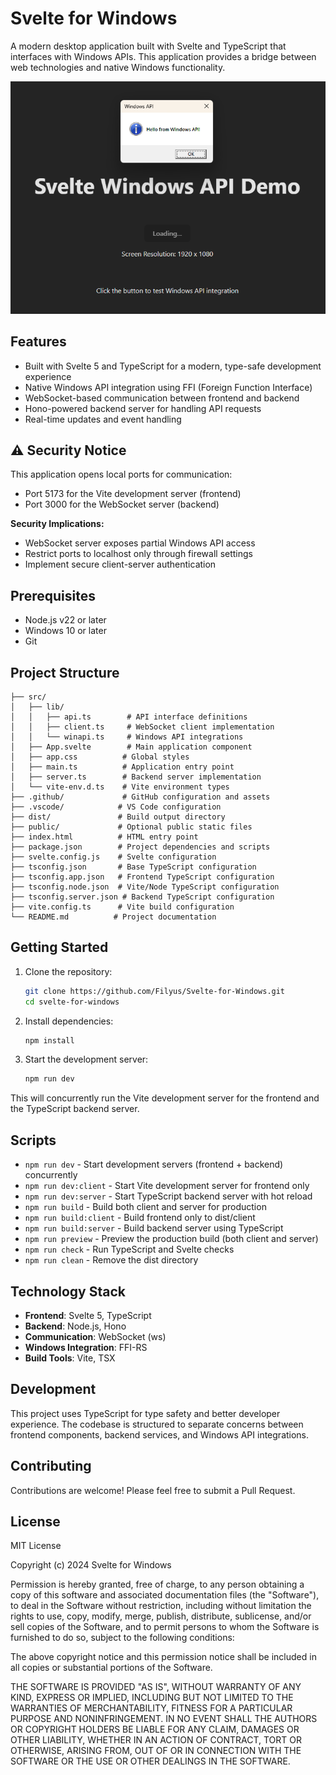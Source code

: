 # Svelte for Windows

A modern desktop application built with Svelte and TypeScript that interfaces with Windows APIs. This application provides a bridge between web technologies and native Windows functionality.

![Screenshot of Svelte for Windows](.github/images/screenshot.png)

## Features

- Built with Svelte 5 and TypeScript for a modern, type-safe development experience
- Native Windows API integration using FFI (Foreign Function Interface)
- WebSocket-based communication between frontend and backend
- Hono-powered backend server for handling API requests
- Real-time updates and event handling

## ⚠️ Security Notice

This application opens local ports for communication:

- Port 5173 for the Vite development server (frontend)
- Port 3000 for the WebSocket server (backend)

**Security Implications:**

- WebSocket server exposes partial Windows API access
- Restrict ports to localhost only through firewall settings
- Implement secure client-server authentication

## Prerequisites

- Node.js v22 or later
- Windows 10 or later
- Git

## Project Structure

```
├── src/
│   ├── lib/
│   │   ├── api.ts        # API interface definitions
│   │   ├── client.ts     # WebSocket client implementation
│   │   └── winapi.ts     # Windows API integrations
│   ├── App.svelte        # Main application component
│   ├── app.css          # Global styles
│   ├── main.ts          # Application entry point
│   ├── server.ts        # Backend server implementation
│   └── vite-env.d.ts    # Vite environment types
├── .github/             # GitHub configuration and assets
├── .vscode/            # VS Code configuration
├── dist/               # Build output directory
├── public/             # Optional public static files
├── index.html          # HTML entry point
├── package.json        # Project dependencies and scripts
├── svelte.config.js    # Svelte configuration
├── tsconfig.json       # Base TypeScript configuration
├── tsconfig.app.json   # Frontend TypeScript configuration
├── tsconfig.node.json  # Vite/Node TypeScript configuration
├── tsconfig.server.json # Backend TypeScript configuration
├── vite.config.ts      # Vite build configuration
└── README.md          # Project documentation
```

## Getting Started

1. Clone the repository:

   ```bash
   git clone https://github.com/Filyus/Svelte-for-Windows.git
   cd svelte-for-windows
   ```
2. Install dependencies:

   ```bash
   npm install
   ```
3. Start the development server:

   ```bash
   npm run dev
   ```

This will concurrently run the Vite development server for the frontend and the TypeScript backend server.

## Scripts

- `npm run dev` - Start development servers (frontend + backend) concurrently
- `npm run dev:client` - Start Vite development server for frontend only
- `npm run dev:server` - Start TypeScript backend server with hot reload
- `npm run build` - Build both client and server for production
- `npm run build:client` - Build frontend only to dist/client
- `npm run build:server` - Build backend server using TypeScript
- `npm run preview` - Preview the production build (both client and server)
- `npm run check` - Run TypeScript and Svelte checks
- `npm run clean` - Remove the dist directory

## Technology Stack

- **Frontend**: Svelte 5, TypeScript
- **Backend**: Node.js, Hono
- **Communication**: WebSocket (ws)
- **Windows Integration**: FFI-RS
- **Build Tools**: Vite, TSX

## Development

This project uses TypeScript for type safety and better developer experience. The codebase is structured to separate concerns between frontend components, backend services, and Windows API integrations.

## Contributing

Contributions are welcome! Please feel free to submit a Pull Request.

## License

MIT License

Copyright (c) 2024 Svelte for Windows

Permission is hereby granted, free of charge, to any person obtaining a copy of this software and associated documentation files (the "Software"), to deal in the Software without restriction, including without limitation the rights to use, copy, modify, merge, publish, distribute, sublicense, and/or sell copies of the Software, and to permit persons to whom the Software is furnished to do so, subject to the following conditions:

The above copyright notice and this permission notice shall be included in all copies or substantial portions of the Software.

THE SOFTWARE IS PROVIDED "AS IS", WITHOUT WARRANTY OF ANY KIND, EXPRESS OR IMPLIED, INCLUDING BUT NOT LIMITED TO THE WARRANTIES OF MERCHANTABILITY, FITNESS FOR A PARTICULAR PURPOSE AND NONINFRINGEMENT. IN NO EVENT SHALL THE AUTHORS OR COPYRIGHT HOLDERS BE LIABLE FOR ANY CLAIM, DAMAGES OR OTHER LIABILITY, WHETHER IN AN ACTION OF CONTRACT, TORT OR OTHERWISE, ARISING FROM, OUT OF OR IN CONNECTION WITH THE SOFTWARE OR THE USE OR OTHER DEALINGS IN THE SOFTWARE.
